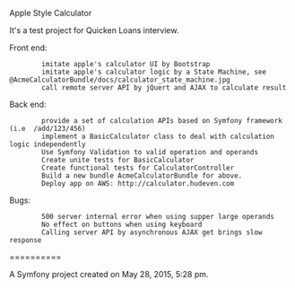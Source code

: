 Apple Style Calculator

It's a test project for Quicken Loans interview.

Front end:  

            imitate apple's calculator UI by Bootstrap
            imitate apple's calculator logic by a State Machine, see @AcmeCalculatorBundle/docs/calculator_state_machine.jpg
            call remote server API by jQuert and AJAX to calculate result

Back end:   

            provide a set of calculation APIs based on Symfony framework (i.e  /add/123/456)
            implement a BasicCalculator class to deal with calculation logic independently
            Use Symfony Validation to valid operation and operands
            Create unite tests for BasicCalculator
            Create functional tests for CalculatorController
            Build a new bundle AcmeCalculatorBundle for above. 
            Deploy app on AWS: http://calculator.hudeven.com

Bugs:       

            500 server internal error when using supper large operands
            No effect on buttons when using keyboard
            Calling server API by asynchronous AJAX get brings slow response
            

==========

A Symfony project created on May 28, 2015, 5:28 pm.
